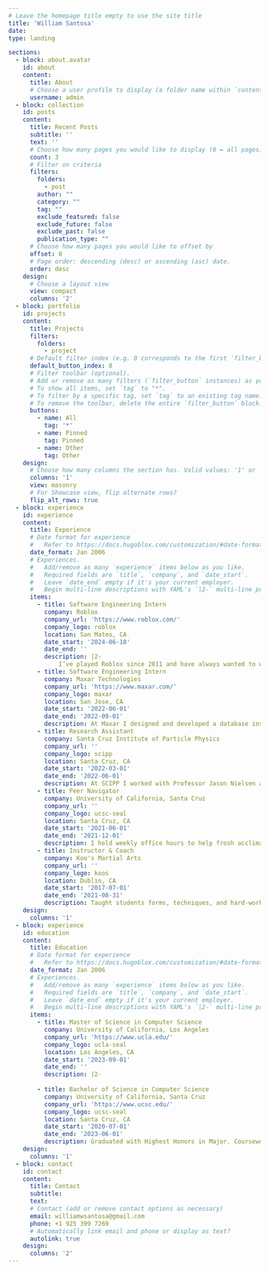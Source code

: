 ```yaml
---
# Leave the homepage title empty to use the site title
title: 'William Santosa'
date: 
type: landing

sections:
  - block: about.avatar
    id: about
    content:
      title: About
      # Choose a user profile to display (a folder name within `content/authors/`)
      username: admin
  - block: collection
    id: posts
    content:
      title: Recent Posts
      subtitle: ''
      text: ''
      # Choose how many pages you would like to display (0 = all pages)
      count: 3
      # Filter on criteria
      filters:
        folders:
          - post
        author: ""
        category: ""
        tag: ""
        exclude_featured: false
        exclude_future: false
        exclude_past: false
        publication_type: ""
      # Choose how many pages you would like to offset by
      offset: 0
      # Page order: descending (desc) or ascending (asc) date.
      order: desc
    design:
      # Choose a layout view
      view: compact
      columns: '2'
  - block: portfolio
    id: projects
    content:
      title: Projects
      filters:
        folders:
          - project
      # Default filter index (e.g. 0 corresponds to the first `filter_button` instance below).
      default_button_index: 0
      # Filter toolbar (optional).
      # Add or remove as many filters (`filter_button` instances) as you like.
      # To show all items, set `tag` to "*".
      # To filter by a specific tag, set `tag` to an existing tag name.
      # To remove the toolbar, delete the entire `filter_button` block.
      buttons:
        - name: All
          tag: '*'
        - name: Pinned
          tag: Pinned
        - name: Other
          tag: Other
    design:
      # Choose how many columns the section has. Valid values: '1' or '2'.
      columns: '1'
      view: masonry
      # For Showcase view, flip alternate rows?
      flip_alt_rows: true
  - block: experience
    id: experience
    content:
      title: Experience
      # Date format for experience
      #   Refer to https://docs.hugoblox.com/customization/#date-format
      date_format: Jan 2006
      # Experiences.
      #   Add/remove as many `experience` items below as you like.
      #   Required fields are `title`, `company`, and `date_start`.
      #   Leave `date_end` empty if it's your current employer.
      #   Begin multi-line descriptions with YAML's `|2-` multi-line prefix.
      items:
        - title: Software Engineering Intern
          company: Roblox
          company_url: 'https://www.roblox.com/'
          company_logo: roblox
          location: San Mateo, CA
          date_start: '2024-06-18'
          date_end: ''
          description: |2-
              I’ve played Roblox since 2011 and have always wanted to work with them! Excited for this upcoming summer! ٩(^ᗜ^ )و
        - title: Software Engineering Intern
          company: Maxar Technologies
          company_url: 'https://www.maxar.com/'
          company_logo: maxar
          location: San Jose, CA
          date_start: '2022-06-01'
          date_end: '2022-09-01'
          description: At Maxar I designed and developed a database installation tool for the new Intelsat satellites launched by SpaceX. 🚀 I automated and optimized weekly database installations of telemetry data and learned about CI/CD, Agile, pull requests, code reviews, and unit/manual testing.
        - title: Research Assistant
          company: Santa Cruz Institute of Particle Physics
          company_url: ''
          company_logo: scipp
          location: Santa Cruz, CA
          date_start: '2022-03-01'
          date_end: '2022-06-01'
          description: At SCIPP I worked with Professor Jason Nielsen and a team of undergrad/graduate researchers to create a machine learning program with neural networks that identifies factors correlating to the formation of the Higgs Boson with an approximately 80% validation accuracy from sample size of 200,000+ events.
        - title: Peer Navigator
          company: University of California, Santa Cruz
          company_url: ''
          company_logo: ucsc-seal
          location: Santa Cruz, CA
          date_start: '2021-06-01'
          date_end: '2021-12-01'
          description: I held weekly office hours to help frosh acclimate to university and homework. Graded and gave feedback to 50+ students from pool of 200+ weekly. Planned and supervised university affiliated events.
        - title: Instructor & Coach
          company: Koo's Martial Arts
          company_url: ''
          company_logo: koos
          location: Dublin, CA
          date_start: '2017-07-01'
          date_end: '2021-08-31'
          description: Taught students forms, techniques, and hard-working philosophy of Taekwondo. 🥋 Supervised and coached students at tournaments and events.
    design:
      columns: '1'
  - block: experience
    id: education
    content:
      title: Education
      # Date format for experience
      #   Refer to https://docs.hugoblox.com/customization/#date-format
      date_format: Jan 2006
      # Experiences.
      #   Add/remove as many `experience` items below as you like.
      #   Required fields are `title`, `company`, and `date_start`.
      #   Leave `date_end` empty if it's your current employer.
      #   Begin multi-line descriptions with YAML's `|2-` multi-line prefix.
      items:
        - title: Master of Science in Computer Science
          company: University of California, Los Angeles
          company_url: 'https://www.ucla.edu/'
          company_logo: ucla-seal
          location: Los Angeles, CA
          date_start: '2023-09-01'
          date_end: ''
          description: |2-
            
        - title: Bachelor of Science in Computer Science
          company: University of California, Santa Cruz
          company_url: 'https://www.ucsc.edu/'
          company_logo: ucsc-seal
          location: Santa Cruz, CA
          date_start: '2020-07-01'
          date_end: '2023-06-01'
          description: Graduated with Highest Honors in Major. Coursework includes Database Systems, Computational Models and Analysis of Algorithms, Principles of Computer System Design, Computer Architecture, and Computer Graphics.
    design:
      columns: '1'
  - block: contact
    id: contact
    content:
      title: Contact
      subtitle:
      text:
      # Contact (add or remove contact options as necessary)
      email: williamwsantosa@gmail.com
      phone: +1 925 399 7269
      # Automatically link email and phone or display as text?
      autolink: true
    design:
      columns: '2'
---
```

